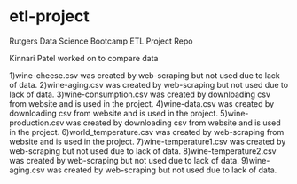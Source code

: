 # etl-project
Rutgers Data Science Bootcamp ETL Project Repo

Kinnari Patel worked on to compare data

1)wine-cheese.csv was created by web-scraping but not used due to lack of data.
2)wine-aging.csv was created by web-scraping but not used due to lack of data.
3)wine-consumption.csv was created by downloading csv from website and is used in the project.
4)wine-data.csv was created by downloading csv from website and is used in the project.
5)wine-production.csv was created by downloading csv from website and is used in the project.
6)world_temperature.csv was created by web-scraping from website and is used in the project.
7)wine-temperature1.csv was created by web-scraping but not used due to lack of data.
8)wine-temperature2.csv was created by web-scraping but not used due to lack of data.
9)wine-aging.csv was created by web-scraping but not used due to lack of data.